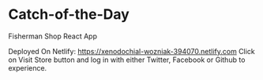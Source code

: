 # Catch-of-the-Day
Fisherman Shop React App

Deployed On Netlify: https://xenodochial-wozniak-394070.netlify.com
Click on Visit Store button and log in with either Twitter, Facebook or Github to experience.
